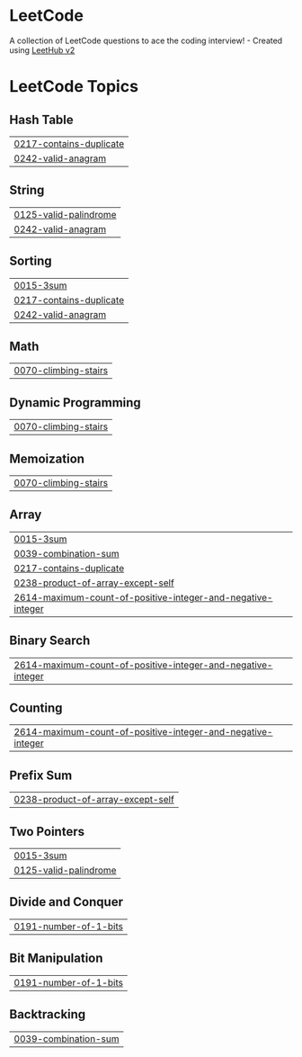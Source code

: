 # LeetCode
A collection of LeetCode questions to ace the coding interview! - Created using [LeetHub v2](https://github.com/arunbhardwaj/LeetHub-2.0)

<!---LeetCode Topics Start-->
# LeetCode Topics
## Hash Table
|  |
| ------- |
| [0217-contains-duplicate](https://github.com/ready-oun/LeetCode/tree/master/0217-contains-duplicate) |
| [0242-valid-anagram](https://github.com/ready-oun/LeetCode/tree/master/0242-valid-anagram) |
## String
|  |
| ------- |
| [0125-valid-palindrome](https://github.com/ready-oun/LeetCode/tree/master/0125-valid-palindrome) |
| [0242-valid-anagram](https://github.com/ready-oun/LeetCode/tree/master/0242-valid-anagram) |
## Sorting
|  |
| ------- |
| [0015-3sum](https://github.com/ready-oun/LeetCode/tree/master/0015-3sum) |
| [0217-contains-duplicate](https://github.com/ready-oun/LeetCode/tree/master/0217-contains-duplicate) |
| [0242-valid-anagram](https://github.com/ready-oun/LeetCode/tree/master/0242-valid-anagram) |
## Math
|  |
| ------- |
| [0070-climbing-stairs](https://github.com/ready-oun/LeetCode/tree/master/0070-climbing-stairs) |
## Dynamic Programming
|  |
| ------- |
| [0070-climbing-stairs](https://github.com/ready-oun/LeetCode/tree/master/0070-climbing-stairs) |
## Memoization
|  |
| ------- |
| [0070-climbing-stairs](https://github.com/ready-oun/LeetCode/tree/master/0070-climbing-stairs) |
## Array
|  |
| ------- |
| [0015-3sum](https://github.com/ready-oun/LeetCode/tree/master/0015-3sum) |
| [0039-combination-sum](https://github.com/ready-oun/LeetCode/tree/master/0039-combination-sum) |
| [0217-contains-duplicate](https://github.com/ready-oun/LeetCode/tree/master/0217-contains-duplicate) |
| [0238-product-of-array-except-self](https://github.com/ready-oun/LeetCode/tree/master/0238-product-of-array-except-self) |
| [2614-maximum-count-of-positive-integer-and-negative-integer](https://github.com/ready-oun/LeetCode/tree/master/2614-maximum-count-of-positive-integer-and-negative-integer) |
## Binary Search
|  |
| ------- |
| [2614-maximum-count-of-positive-integer-and-negative-integer](https://github.com/ready-oun/LeetCode/tree/master/2614-maximum-count-of-positive-integer-and-negative-integer) |
## Counting
|  |
| ------- |
| [2614-maximum-count-of-positive-integer-and-negative-integer](https://github.com/ready-oun/LeetCode/tree/master/2614-maximum-count-of-positive-integer-and-negative-integer) |
## Prefix Sum
|  |
| ------- |
| [0238-product-of-array-except-self](https://github.com/ready-oun/LeetCode/tree/master/0238-product-of-array-except-self) |
## Two Pointers
|  |
| ------- |
| [0015-3sum](https://github.com/ready-oun/LeetCode/tree/master/0015-3sum) |
| [0125-valid-palindrome](https://github.com/ready-oun/LeetCode/tree/master/0125-valid-palindrome) |
## Divide and Conquer
|  |
| ------- |
| [0191-number-of-1-bits](https://github.com/ready-oun/LeetCode/tree/master/0191-number-of-1-bits) |
## Bit Manipulation
|  |
| ------- |
| [0191-number-of-1-bits](https://github.com/ready-oun/LeetCode/tree/master/0191-number-of-1-bits) |
## Backtracking
|  |
| ------- |
| [0039-combination-sum](https://github.com/ready-oun/LeetCode/tree/master/0039-combination-sum) |
<!---LeetCode Topics End-->